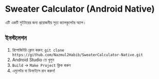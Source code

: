 # Sweater Calculator (Android Native)
এটি একটি সুইটারের জন্য প্রয়োজনীয় সুতা ক্যালকুলেটর অ্যাপ।

## ইনস্টলেশন
1. রিপোজিটরি ক্লোন করুন: `git clone https://github.com/Nazmul2Habib/SweaterCalculator-Native.git`
2. Android Studio তে খুলুন
3. `Build` → `Make Project` ক্লিক করুন
4. এমুলেটর বা ডিভাইসে রান করুন!
